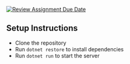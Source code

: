 [![Review Assignment Due Date](https://classroom.github.com/assets/deadline-readme-button-22041afd0340ce965d47ae6ef1cefeee28c7c493a6346c4f15d667ab976d596c.svg)](https://classroom.github.com/a/ja_78tnU)
## Setup Instructions
- Clone the repository
- Run `dotnet restore` to install dependencies
- Run `dotnet run` to start the server
